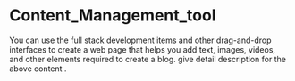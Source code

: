 # Content_Management_tool
You can use the full stack development items and other drag-and-drop interfaces to create a web page that helps you add text, images, videos, and other elements required to create a blog.  give detail description for the above content .
